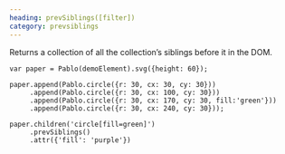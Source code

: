 ```yaml
--- 
heading: prevSiblings([filter])
category: prevsiblings
---
```


Returns a collection of all the collection’s siblings before it in the DOM.

    var paper = Pablo(demoElement).svg({height: 60});

    paper.append(Pablo.circle({r: 30, cx: 30, cy: 30}))
         .append(Pablo.circle({r: 30, cx: 100, cy: 30}))
         .append(Pablo.circle({r: 30, cx: 170, cy: 30, fill:'green'}))
         .append(Pablo.circle({r: 30, cx: 240, cy: 30}));

    paper.children('circle[fill=green]')
         .prevSiblings()
         .attr({'fill': 'purple'})

